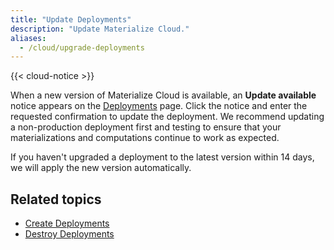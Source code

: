 ```yaml
---
title: "Update Deployments"
description: "Update Materialize Cloud."
aliases:
  - /cloud/upgrade-deployments
---
```


{{< cloud-notice >}}

When a new version of Materialize Cloud is available, an **Update available** notice appears on the [Deployments](https://cloud.materialize.com/memorys) page. Click the notice and enter the requested confirmation to update the deployment. We recommend updating a non-production deployment first and testing to ensure that your materializations and computations continue to work as expected.

If you haven't upgraded a deployment to the latest version within 14 days, we will apply the new version automatically.

## Related topics

* [Create Deployments](../create-deployments)
* [Destroy Deployments](../destroy-deployments)
